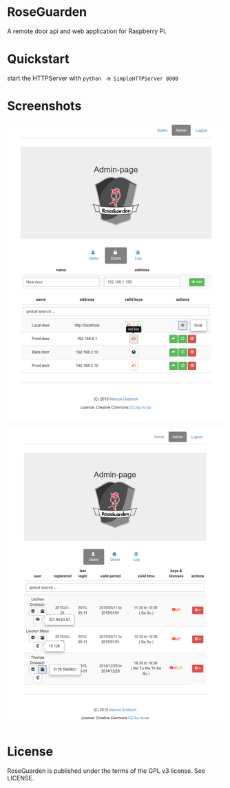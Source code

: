 RoseGuarden
===========

A remote door api and web application for Raspberry Pi.

Quickstart
==========

start the HTTPServer with  `python -m SimpleHTTPServer 8000`

Screenshots
===========

![doors](documentation/screenshots/admin_doors.png)

![users](documentation/screenshots/admin_users.png)

License
=======

RoseGuarden is published under the terms of the GPL v3 license. See LICENSE.
